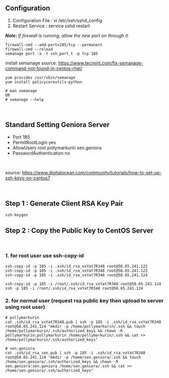 ## Configuration
1. Configuration File  : vi /etc/ssh/sshd_config
2. Restart Service     : service sshd restart

<i><b>Note: </b>If firewall is running, allow the new port on through it.</i>
```
firewall-cmd --add-port=185/tcp --permanent
firewall-cmd --reload
semanage port -a -t ssh_port_t -p tcp 185
```

install semanage
source: https://www.tecmint.com/fix-semanage-command-not-found-in-centos-rhel/
```
yum provides /usr/sbin/semanage
yum install policycoreutils-python
 
# man semanage
OR
# semanage --help

```

</br>

## Standard Setting Geniora Server
- Port 185
- PermitRootLogin yes
- AllowUsers root pollymarkurin sen.geniora
- PasswordAuthentication no

</br>

source: https://www.digitalocean.com/community/tutorials/how-to-set-up-ssh-keys-on-centos7

</br>

## Step 1 :  Generate Client RSA Key Pair
```
ssh-keygen
```

## Step 2 : Copy the Public Key to CentOS Server
</br>

### 1. for root user use ssh-copy-id 

```
ssh-copy-id -p 185 -i .ssh/id_rsa_vxYat7R348 root@58.65.241.122
ssh-copy-id -p 185 -i .ssh/id_rsa_vxYat7R348 root@58.65.241.123
ssh-copy-id -p 185 -i .ssh/id_rsa_vxYat7R348 root@58.65.241.124

ssh-copy-id -p 185 -i /root/.ssh/id_rsa_vxYat7R348 root@58.65.241.124
ssh -p 185 -i /root/.ssh/id_rsa_vxYat7R348 root@58.65.241.124

```

### 2. for normal user (request rsa public key then upload to server using root user)
```
# pollymarkurin
cat .ssh/id_rsa_vxYat7R348.pub | ssh -p 185 -i .ssh/id_rsa_vxYat7R348 root@58.65.241.124 "mkdir -p /home/pollymarkurin/.ssh && touch /home/pollymarkurin/.ssh/authorized_keys && chown -R pollymarkurin:pollymarkurin /home/pollymarkurin/.ssh && cat >> /home/pollymarkurin/.ssh/authorized_keys"

# sen.geniora
cat .ssh/id_rsa_sen.pub | ssh -p 185 -i .ssh/id_rsa_vxYat7R348 root@58.65.241.124 "mkdir -p /home/sen.geniora/.ssh && touch /home/sen.geniora/.ssh/authorized_keys && chown -R sen.geniora:sen.geniora /home/sen.geniora/.ssh && cat >> /home/sen.geniora/.ssh/authorized_keys"

```
